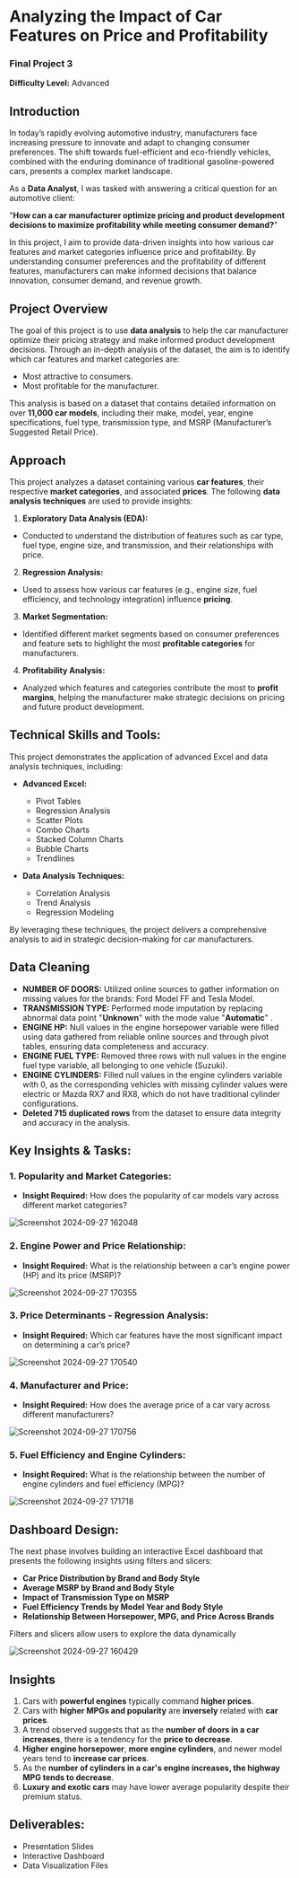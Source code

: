 # Analyzing the Impact of Car Features on Price and Profitability

### Final Project 3

__Difficulty Level:__ Advanced

## Introduction

In today’s rapidly evolving automotive industry, manufacturers face increasing pressure to innovate and adapt to changing consumer preferences. The shift towards fuel-efficient and eco-friendly vehicles, combined with the enduring dominance of traditional gasoline-powered cars, presents a complex market landscape.

As a __Data Analyst__, I was tasked with answering a critical question for an automotive client:

"__How can a car manufacturer optimize pricing and product development decisions to maximize profitability while meeting consumer demand?__"

In this project, I aim to provide data-driven insights into how various car features and market categories influence price and profitability. By understanding consumer preferences and the profitability of different features, manufacturers can make informed decisions that balance innovation, consumer demand, and revenue growth.

## Project Overview

The goal of this project is to use __data analysis__ to help the car manufacturer optimize their pricing strategy and make informed product development decisions. Through an in-depth analysis of the dataset, the aim is to identify which car features and market categories are:

- Most attractive to consumers.
- Most profitable for the manufacturer.
  
This analysis is based on a dataset that contains detailed information on over __11,000 car models__, including their make, model, year, engine specifications, fuel type, transmission type, and MSRP (Manufacturer’s Suggested Retail Price).

## Approach

This project analyzes a dataset containing various __car features__, their respective __market categories__, and associated __prices__. The following __data analysis techniques__ are used to provide insights:

1. __Exploratory Data Analysis (EDA):__

- Conducted to understand the distribution of features such as car type, fuel type, engine size, and transmission, and their relationships with price.

2. __Regression Analysis:__

- Used to assess how various car features (e.g., engine size, fuel efficiency, and technology integration) influence __pricing__.

3. __Market Segmentation:__

- Identified different market segments based on consumer preferences and feature sets to highlight the most __profitable categories__ for manufacturers.

4. __Profitability Analysis:__

- Analyzed which features and categories contribute the most to __profit margins__, helping the manufacturer make strategic decisions on pricing and future product development.

## Technical Skills and Tools:

This project demonstrates the application of advanced Excel and data analysis techniques, including:

- __Advanced Excel:__
  
  - Pivot Tables
  - Regression Analysis
  - Scatter Plots
  - Combo Charts
  - Stacked Column Charts
  - Bubble Charts
  - Trendlines
    
- __Data Analysis Techniques:__
  
  - Correlation Analysis
  - Trend Analysis
  - Regression Modeling
    
By leveraging these techniques, the project delivers a comprehensive analysis to aid in strategic decision-making for car manufacturers.

## Data Cleaning

- __NUMBER OF DOORS:__ Utilized online sources to gather information on missing values for the brands: Ford Model FF and Tesla Model.
- __TRANSMISSION TYPE:__ Performed mode imputation by replacing abnormal data point "__Unknown__" with the mode value "__Automatic__" .
- __ENGINE HP:__ Null values in the engine horsepower variable were filled using data gathered from reliable online sources and through pivot tables, ensuring data completeness and accuracy.
- __ENGINE FUEL TYPE:__ Removed three rows with null values in the engine fuel type variable, all belonging to one vehicle (Suzuki).
- __ENGINE CYLINDERS:__ Filled null values in the engine cylinders variable with 0, as the corresponding vehicles with missing cylinder values were electric or Mazda RX7 and RX8, which do not have traditional cylinder configurations.
- __Deleted 715 duplicated rows__ from the dataset to ensure data integrity and accuracy in the analysis.

## Key Insights & Tasks:

### 1. Popularity and Market Categories:

- __Insight Required:__ How does the popularity of car models vary across different market categories?

![Screenshot 2024-09-27 162048](https://github.com/user-attachments/assets/e17177ad-d515-4a91-b850-26172a4bbf5a)

### 2. Engine Power and Price Relationship:

- __Insight Required:__ What is the relationship between a car’s engine power (HP) and its price (MSRP)?

![Screenshot 2024-09-27 170355](https://github.com/user-attachments/assets/8acfa788-e7fc-4d9c-9bab-cfbf201cb4fb)

### 3. Price Determinants - Regression Analysis:

- __Insight Required:__ Which car features have the most significant impact on determining a car’s price?

![Screenshot 2024-09-27 170540](https://github.com/user-attachments/assets/97e927f5-515d-4393-abbd-e755be596f17)

### 4. Manufacturer and Price:

- __Insight Required:__ How does the average price of a car vary across different manufacturers?

![Screenshot 2024-09-27 170756](https://github.com/user-attachments/assets/c0923790-b2c8-48e2-a483-ea75ef782388)

### 5. Fuel Efficiency and Engine Cylinders:

- __Insight Required:__ What is the relationship between the number of engine cylinders and fuel efficiency (MPG)?

![Screenshot 2024-09-27 171718](https://github.com/user-attachments/assets/f5b9dc19-3e33-488d-a20d-cadfba58d157)

## Dashboard Design:

The next phase involves building an interactive Excel dashboard that presents the following insights using filters and slicers:

- __Car Price Distribution by Brand and Body Style__
- __Average MSRP by Brand and Body Style__
- __Impact of Transmission Type on MSRP__
- __Fuel Efficiency Trends by Model Year and Body Style__
- __Relationship Between Horsepower, MPG, and Price Across Brands__

Filters and slicers allow users to explore the data dynamically

![Screenshot 2024-09-27 160429](https://github.com/user-attachments/assets/0359492a-2122-4f04-8093-8ec471ea4fa6)

## Insights

1. Cars with __powerful engines__ typically command __higher prices__.
2. Cars with __higher MPGs and popularity__ are __inversely__ related with __car prices__.
3. A trend observed suggests that as the __number of doors in a car increases__, there is a tendency for the __price to decrease__.
4. __Higher engine horsepower__, __more engine cylinders__, and newer model years tend to __increase car prices__.
5. As the __number of cylinders in a car's engine increases, the highway MPG tends to decrease__.
6. __Luxury and exotic cars__ may have lower average popularity despite their premium status.

## Deliverables:

- Presentation Slides
- Interactive Dashboard
- Data Visualization Files















